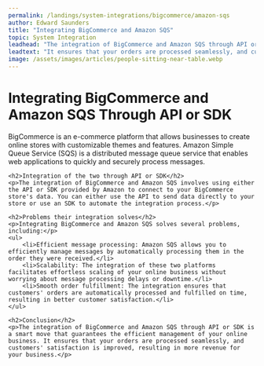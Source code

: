 ```yaml
---
permalink: /landings/system-integrations/bigcommerce/amazon-sqs
author: Edward Saunders
title: "Integrating BigCommerce and Amazon SQS"
topic: System Integration
leadhead: "The integration of BigCommerce and Amazon SQS through API or SDK is a smart move that guarantees the efficient management of your online business"
leadtext: "It ensures that your orders are processed seamlessly, and customers' satisfaction is improved, resulting in more revenue for your business."
image: /assets/images/articles/people-sitting-near-table.webp
---
```

<div class="arttext">	<h1>Integrating BigCommerce and Amazon SQS Through API or SDK</h1>
	<p>BigCommerce is an e-commerce platform that allows businesses to create online stores with customizable themes and features. Amazon Simple Queue Service (SQS) is a distributed message queue service that enables web applications to quickly and securely process messages.</p>

	<h2>Integration of the two through API or SDK</h2>
	<p>The integration of BigCommerce and Amazon SQS involves using either the API or SDK provided by Amazon to connect to your BigCommerce store's data. You can either use the API to send data directly to your store or use an SDK to automate the integration process.</p>

	<h2>Problems their integration solves</h2>
	<p>Integrating BigCommerce and Amazon SQS solves several problems, including:</p>
	<ul>
		<li>Efficient message processing: Amazon SQS allows you to efficiently manage messages by automatically processing them in the order they were received.</li>
		<li>Scalability: The integration of these two platforms facilitates effortless scaling of your online business without worrying about message processing delays or downtime.</li>
		<li>Smooth order fulfillment: The integration ensures that customers' orders are automatically processed and fulfilled on time, resulting in better customer satisfaction.</li>
	</ul>

	<h2>Conclusion</h2>
	<p>The integration of BigCommerce and Amazon SQS through API or SDK is a smart move that guarantees the efficient management of your online business. It ensures that your orders are processed seamlessly, and customers' satisfaction is improved, resulting in more revenue for your business.</p>
</div>
